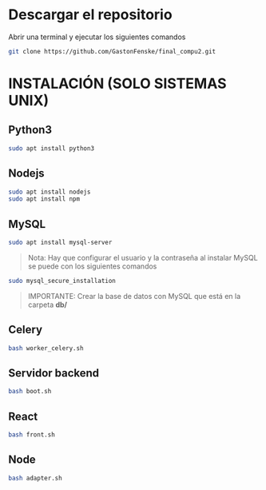 # Descargar el repositorio
Abrir una terminal y ejecutar los siguientes comandos

```bash 
git clone https://github.com/GastonFenske/final_compu2.git
```

# INSTALACIÓN (SOLO SISTEMAS UNIX)

## Python3

```bash 
sudo apt install python3
```

## Nodejs
```bash
sudo apt install nodejs
sudo apt install npm
```

## MySQL
```bash
sudo apt install mysql-server
```
> Nota: Hay que configurar el usuario y la contraseña al instalar MySQL se puede con los siguientes comandos
```bash
sudo mysql_secure_installation
```
> IMPORTANTE: Crear la base de datos con MySQL que está en la carpeta **db/**
## Celery
```bash
bash worker_celery.sh
```

## Servidor backend
```bash 
bash boot.sh
```

## React
```bash 
bash front.sh
```

## Node
```bash 
bash adapter.sh
```